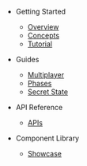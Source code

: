 * Getting Started

  * [Overview](/)
  * [Concepts](concepts.md)
  * [Tutorial](tutorial.md)

* Guides

  * [Multiplayer](multiplayer.md)
  * [Phases](phases.md)
  * [Secret State](secret-state.md)

* API Reference

  * [APIs](api/Apis.md)

* Component Library
  * [Showcase](storybook.md)
